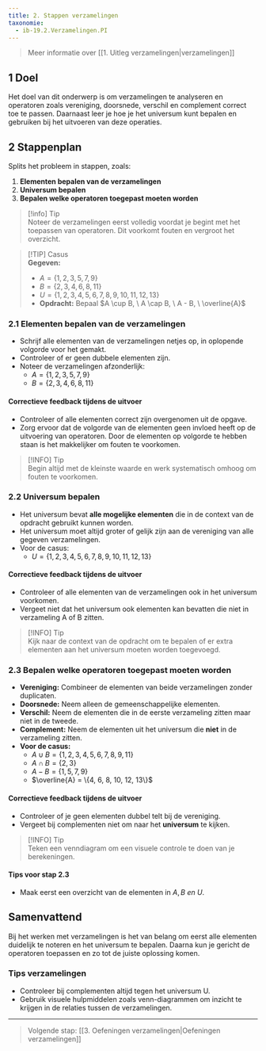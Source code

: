 ```yaml
---
title: 2. Stappen verzamelingen
taxonomie:
  - ib-19.2.Verzamelingen.PI
---
```


> Meer informatie over [[1. Uitleg verzamelingen|verzamelingen]]

## 1 Doel
Het doel van dit onderwerp is om verzamelingen te analyseren en operatoren zoals vereniging, doorsnede, verschil en complement correct toe te passen. Daarnaast leer je hoe je het universum kunt bepalen en gebruiken bij het uitvoeren van deze operaties.

## 2 Stappenplan
Splits het probleem in stappen, zoals:
1. **Elementen bepalen van de verzamelingen**
2. **Universum bepalen**
3. **Bepalen welke operatoren toegepast moeten worden**

> [!info] Tip  
> Noteer de verzamelingen eerst volledig voordat je begint met het toepassen van operatoren. Dit voorkomt fouten en vergroot het overzicht.

> [!TIP] Casus  
**Gegeven:**
> - $A=\{1,2,3,5,7,9\}$
> - $B=\{2,3,4,6,8,11\}$
> - $U=\{1,2,3,4,5,6,7,8,9,10,11,12,13\}$
> - **Opdracht:** Bepaal $A \cup B, \ A \cap B, \ A - B, \ \overline{A}$

### 2.1 Elementen bepalen van de verzamelingen
- Schrijf alle elementen van de verzamelingen netjes op, in oplopende volgorde voor het gemakt.
- Controleer of er geen dubbele elementen zijn.
- Noteer de verzamelingen afzonderlijk:
    - $A=\{1,2,3,5,7,9\}$
    - $B=\{2,3,4,6,8,11\}$

#### Correctieve feedback tijdens de uitvoer
- Controleer of alle elementen correct zijn overgenomen uit de opgave.
- Zorg ervoor dat de volgorde van de elementen geen invloed heeft op de uitvoering van operatoren. Door de elementen op volgorde te hebben staan is het makkelijker om fouten te voorkomen.

> [!INFO] Tip  
> Begin altijd met de kleinste waarde en werk systematisch omhoog om fouten te voorkomen.

### 2.2 Universum bepalen
- Het universum bevat **alle mogelijke elementen** die in de context van de opdracht gebruikt kunnen worden.
- Het universum moet altijd groter of gelijk zijn aan de vereniging van alle gegeven verzamelingen.
- Voor de casus:
    - $U=\{1,2,3,4,5,6,7,8,9,10,11,12,13\}$

#### Correctieve feedback tijdens de uitvoer
- Controleer of alle elementen van de verzamelingen ook in het universum voorkomen.
- Vergeet niet dat het universum ook elementen kan bevatten die niet in verzameling A of B zitten.

> [!INFO] Tip  
> Kijk naar de context van de opdracht om te bepalen of er extra elementen aan het universum moeten worden toegevoegd.

### 2.3 Bepalen welke operatoren toegepast moeten worden
- **Vereniging:** Combineer de elementen van beide verzamelingen zonder duplicaten.
- **Doorsnede:** Neem alleen de gemeenschappelijke elementen.
- **Verschil:** Neem de elementen die in de eerste verzameling zitten maar niet in de tweede.
- **Complement:** Neem de elementen uit het universum die **niet** in de verzameling zitten.
- **Voor de casus:**
	- $A \cup B = \{1,2,3,4,5,6,7,8,9,11\}$
	- $A \cap B = \{2, 3\}$
	- $A - B = \{1, 5, 7, 9\}$
	- $\overline{A} = \{4, 6, 8, 10, 12, 13\}$

#### Correctieve feedback tijdens de uitvoer
- Controleer of je geen elementen dubbel telt bij de vereniging.
- Vergeet bij complementen niet om naar het **universum** te kijken.

> [!INFO] Tip  
> Teken een venndiagram om een visuele controle te doen van je berekeningen.

#### Tips voor stap 2.3
- Maak eerst een overzicht van de elementen in $A, B \ en \ U$.

## Samenvattend
Bij het werken met verzamelingen is het van belang om eerst alle elementen duidelijk te noteren en het universum te bepalen. Daarna kun je gericht de operatoren toepassen en zo tot de juiste oplossing komen.

### Tips verzamelingen
- Controleer bij complementen altijd tegen het universum U.
- Gebruik visuele hulpmiddelen zoals venn-diagrammen om inzicht te krijgen in de relaties tussen de verzamelingen.

---

> Volgende stap: [[3. Oefeningen verzamelingen|Oefeningen verzamelingen]]

